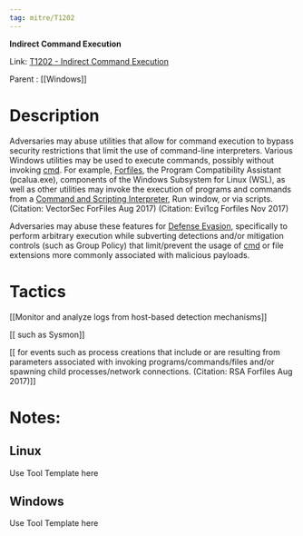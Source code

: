```yaml
---
tag: mitre/T1202
---
```


**Indirect Command Execution**

Link: [T1202 - Indirect Command Execution](https://attack.mitre.org/techniques/T1202)

Parent : [[Windows]]


# Description

Adversaries may abuse utilities that allow for command execution to bypass security restrictions that limit the use of command-line interpreters. Various Windows utilities may be used to execute commands, possibly without invoking [cmd](https://attack.mitre.org/software/S0106). For example, [Forfiles](https://attack.mitre.org/software/S0193), the Program Compatibility Assistant (pcalua.exe), components of the Windows Subsystem for Linux (WSL), as well as other utilities may invoke the execution of programs and commands from a [Command and Scripting Interpreter](https://attack.mitre.org/techniques/T1059), Run window, or via scripts. (Citation: VectorSec ForFiles Aug 2017) (Citation: Evi1cg Forfiles Nov 2017)

Adversaries may abuse these features for [Defense Evasion](https://attack.mitre.org/tactics/TA0005), specifically to perform arbitrary execution while subverting detections and/or mitigation controls (such as Group Policy) that limit/prevent the usage of [cmd](https://attack.mitre.org/software/S0106) or file extensions more commonly associated with malicious payloads.

# Tactics


[[Monitor and analyze logs from host-based detection mechanisms]]

[[ such as Sysmon]]

[[ for events such as process creations that include or are resulting from parameters associated with invoking programs/commands/files and/or spawning child processes/network connections. (Citation: RSA Forfiles Aug 2017)]]


# Notes:

## Linux

Use Tool Template here

## Windows

Use Tool Template here
